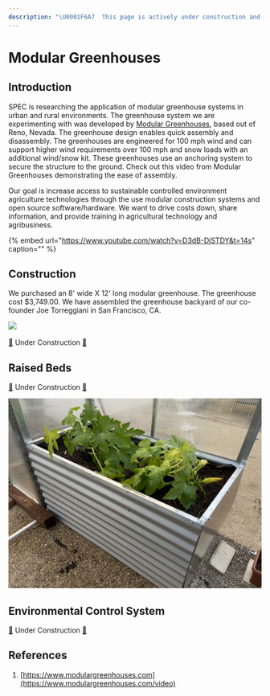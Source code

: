 ```yaml
---
description: "\U0001F6A7  This page is actively under construction and should be considered incomplete. \U0001F6A7"
---
```


# Modular Greenhouses

## Introduction

SPEC is researching the application of modular greenhouse systems in urban and rural environments. The greenhouse system we are experimenting with was developed by [Modular Greenhouses](https://www.modulargreenhouses.com), based out of Reno, Nevada. The greenhouse design enables quick assembly and disassembly. The greenhouses are engineered for 100 mph wind and can support higher wind requirements over 100 mph and snow loads with an additional wind/snow kit. These greenhouses use an anchoring system to secure the structure to the ground. Check out this video from Modular Greenhouses demonstrating the ease of assembly.

Our goal is increase access to sustainable controlled environment agriculture technologies through the use modular construction systems and open source software/hardware. We want to drive costs down, share information, and provide training in agricultural technology and agribusiness.

{% embed url="https://www.youtube.com/watch?v=D3dB-DjSTDY&t=14s" caption="" %}

## Construction

We purchased an 8' wide X 12' long modular greenhouse. The greenhouse cost $3,749.00. We have assembled the greenhouse backyard of our co-founder Joe Torreggiani in San Francisco, CA.

![](../../.gitbook/assets/greenhouse.png)

[🚧](https://emojipedia.org/construction/) Under Construction [🚧](https://emojipedia.org/construction/)

## Raised Beds

[🚧](https://emojipedia.org/construction/) Under Construction [🚧](https://emojipedia.org/construction/)

![](../../.gitbook/assets/raised-bed.jpeg)

## Environmental Control System

[🚧](https://emojipedia.org/construction/) Under Construction [🚧](https://emojipedia.org/construction/)

## References

1. [https://www.modulargreenhouses.com](https://www.modulargreenhouses.com/video)

